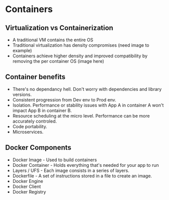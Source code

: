 # Containers

## Virtualization vs Containerization

* A traditional VM contains the entire OS
* Traditional virtualization has density compromises (need image to example)
* Containers achieve higher density and improved compatibility by removing the per container OS (image here)

## Container benefits

* There's no dependancy hell. Don't worry with dependencies and library versions.
* Consistent progression from Dev env to Prod env.
* Isolation. Performance or stability issues with App A in container A won't impact App B in container B.
* Resource scheduling at the micro level. Performance can be more accurately controled.
* Code portability.
* Microservices.

## Docker Components 

* Docker Image - Used to build containers
* Docker Container - Holds everything that's needed for your app to run
* Layers / UFS - Each image consists in a series of layers. 
* Dockerfile - A set of instructions stored in a file to create an image.
* Docker Engine 
* Docker Client
* Docker Registry
